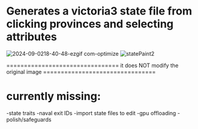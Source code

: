 # Generates a victoria3 state file from clicking provinces and selecting attributes

![2024-09-0218-40-48-ezgif com-optimize](https://github.com/user-attachments/assets/aa0be691-ce1f-4946-9157-2148f69e72c7)
![statePaint2](https://github.com/user-attachments/assets/3d70daa9-faf8-4c4e-aaa1-fd034b0a01df)

================================ it does NOT modify the original image ================================

# currently missing:
-state traits
-naval exit IDs
-import state files to edit
-gpu offloading
-polish/safeguards
